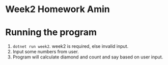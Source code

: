 # Week2 Homework Amin

# Running the program
1. `dotnet run week2`. week2 is required, else invalid input.
2. Input some numbers from user.
3. Program will calculate diamond and count and say based on user input.
